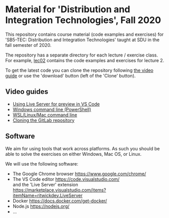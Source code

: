 Material for 'Distribution and Integration Technologies', Fall 2020
===================================================================

This repository contains course material (code examples and exercises)
for 'SB5-TEC: Distribution and Integration Technologies' taught at SDU
in the fall semester of 2020.

The repository has a separate directory for each lecture / exercise
class. For example, [lec02](lec02) contains the code examples and
exercises for lecture 2.

To get the latest code you can clone the repository following [the
video guide](https://www.youtube.com/watch?v=Qu-I2krftQ0) or use the
'download' button (left of the 'Clone' button).


Video guides
------------

 - [Using Live Server for preview in VS Code](https://www.youtube.com/watch?v=T0SInJ7Eo8M)
 - [Windows command line (PowerShell)](https://www.youtube.com/watch?v=rKpocYzxPc8)
 - [WSL/Linux/Mac command line](https://www.youtube.com/watch?v=jAvQiAPhX1M)
 - [Cloning the GitLab repository](https://www.youtube.com/watch?v=Qu-I2krftQ0)


Software
--------

We aim for using tools that work across platforms. As such you should
be able to solve the exercises on either Windows, Mac OS, or Linux.

We will use the following software:
 - The Google Chrome browser  https://www.google.com/chrome/
 - The VS Code editor  https://code.visualstudio.com/   
   and the 'Live Server' extension https://marketplace.visualstudio.com/items?itemName=ritwickdey.LiveServer
 - Docker  https://docs.docker.com/get-docker/
 - Node.js  https://nodejs.org/
 - ...

